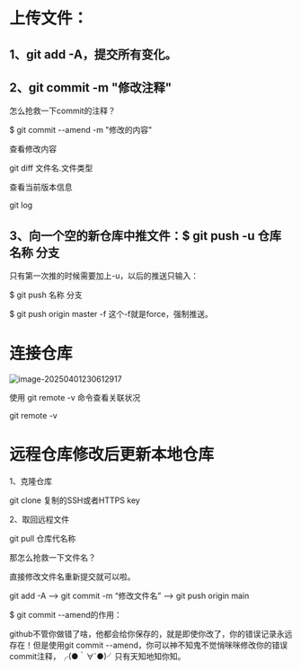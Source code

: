 # 上传文件：

## 1、git add -A，提交所有变化。

## 2、git commit -m "修改注释"

怎么抢救一下commit的注释？

$ git commit --amend -m "修改的内容"

查看修改内容

git diff 文件名.文件类型

查看当前版本信息

git log

## 3、向一个空的新仓库中推文件：$ git push -u 仓库名称 分支

只有第一次推的时候需要加上-u，以后的推送只输入：

$ git push 名称 分支

$ git push origin master -f 这个-f就是force，强制推送。

# 连接仓库

![image-20250401230612917](C:\Users\Administrator\AppData\Roaming\Typora\typora-user-images\image-20250401230612917.png)

使用 git remote -v 命令查看关联状况

git remote -v

# 远程仓库修改后更新本地仓库

1、克隆仓库

git clone 复制的SSH或者HTTPS key

2、取回远程文件

git pull 仓库代名称

那怎么抢救一下文件名？

直接修改文件名重新提交就可以啦。

git add -A —> git commit -m “修改文件名” —> git push origin main

$ git commit --amend的作用：

github不管你做错了啥，他都会给你保存的，就是即使你改了，你的错误记录永远存在！但是使用git commit --amend，你可以神不知鬼不觉悄咪咪修改你的错误commit注释，╭(●｀∀´●)╯只有天知地知你知。
